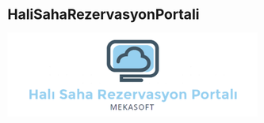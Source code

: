 # HaliSahaRezervasyonPortali
[![Watch the video](https://github.com/mehmetkanyilmaz/HaliSahaRezervasyonPortali/blob/master/frontend/HaliSahaRezervasyonPortali/images/logo.png)](https://www.youtube.com/watch?v=SDRbtGxWOkM)
